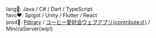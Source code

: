 lang:speech_balloon:: Java / C# / Dart / TypeScript  
favo:heart:: Spigot / Unity / Flutter / React  
prod:iphone:: [Pibrary](https://pibrary.net/) / [コーヒー愛好会ウェブアプリ(contributeｄ)](https://machikane-coffee.web.app/) / MincraServer(wip!)
